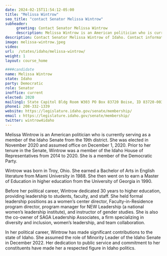 ```yaml
---
date: 2024-02-15T11:54:12-05:00
title: "Melissa Wintrow"
seo_title: "contact Senator Melissa Wintrow"
subheader:
     greeting: Contact Senator Melissa Wintrow
     description: Melissa Wintrow is an American politician who is currently serving as a member of the Idaho Senate from the 19th district. She was elected in November 2020 and assumed office on December 1, 2020. Prior to her tenure in the Senate, Wintrow was a member of the Idaho House of Representatives from 2014 to 2020. She is a member of the Democratic Party.
description: Contact Senator Melissa Wintrow of Idaho. Contact information for Melissa Wintrow includes email address, phone number, and mailing address.
image: melissa-wintrow.jpeg
video:
url:  /states/idaho/melissa-wintrow/
weight: 1
layout: course_home

####candidate
name: Melissa Wintrow
state: Idaho
party: Democratic
role: Senator
inoffice: current
elected: 2020
mailing1: State Capitol Bldg Room W303 PO Box 83720 Boise, ID 83720-0038
phone1: 208-332-1339
website: https://legislature.idaho.gov/senate/membership/
email : https://legislature.idaho.gov/senate/membership/
twitter: wintrow4idaho
---
```


Melissa Wintrow is an American politician who is currently serving as a member of the Idaho Senate from the 19th district. She was elected in November 2020 and assumed office on December 1, 2020. Prior to her tenure in the Senate, Wintrow was a member of the Idaho House of Representatives from 2014 to 2020. She is a member of the Democratic Party.

Wintrow was born in Troy, Ohio. She earned a Bachelor of Arts in English literature from Miami University in 1988. She then went on to earn a Master of Education in higher education from the University of Georgia in 1990.

Before her political career, Wintrow dedicated 30 years to higher education, providing leadership to students, faculty, and staff. She held formal leadership positions as a women’s center director, Faculty-in-Residence program director, program manager for NEW Leadership (a national women’s leadership institute), and instructor of gender studies. She is also the co-owner of SAGA Leadership Associates, a firm specializing in diversity and inclusion, women’s leadership, and team collaboration.

In her political career, Wintrow has made significant contributions to the state of Idaho. She assumed the role of Minority Leader of the Idaho Senate in December 2022. Her dedication to public service and commitment to her constituents have made her a respected figure in Idaho politics.

